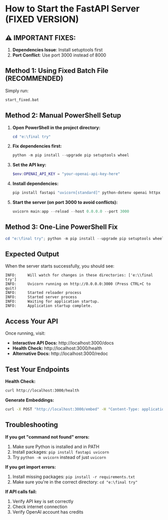 # How to Start the FastAPI Server (FIXED VERSION)

## ⚠️ IMPORTANT FIXES:

1. **Dependencies Issue**: Install setuptools first
2. **Port Conflict**: Use port 3000 instead of 8000

## Method 1: Using Fixed Batch File (RECOMMENDED)

Simply run:
```cmd
start_fixed.bat
```

## Method 2: Manual PowerShell Setup

1. **Open PowerShell in the project directory:**
   ```powershell
   cd "e:\final try"
   ```

2. **Fix dependencies first:**
   ```powershell
   python -m pip install --upgrade pip setuptools wheel
   ```

3. **Set the API key:**
   ```powershell
   $env:OPENAI_API_KEY = "your-openai-api-key-here"
   ```

4. **Install dependencies:**
   ```powershell
   pip install fastapi "uvicorn[standard]" python-dotenv openai httpx pydantic
   ```

5. **Start the server (on port 3000 to avoid conflicts):**
   ```powershell
   uvicorn main:app --reload --host 0.0.0.0 --port 3000
   ```

## Method 3: One-Line PowerShell Fix

```powershell
cd "e:\final try"; python -m pip install --upgrade pip setuptools wheel; $env:OPENAI_API_KEY = "your-openai-api-key-here"; pip install fastapi "uvicorn[standard]" python-dotenv openai httpx pydantic; uvicorn main:app --reload --host 0.0.0.0 --port 3000
```

## Expected Output

When the server starts successfully, you should see:
```
INFO:     Will watch for changes in these directories: ['e:\\final try']
INFO:     Uvicorn running on http://0.0.0.0:3000 (Press CTRL+C to quit)
INFO:     Started reloader process
INFO:     Started server process
INFO:     Waiting for application startup.
INFO:     Application startup complete.
```

## Access Your API

Once running, visit:
- **Interactive API Docs:** http://localhost:3000/docs
- **Health Check:** http://localhost:3000/health
- **Alternative Docs:** http://localhost:3000/redoc

## Test Your Endpoints

**Health Check:**
```bash
curl http://localhost:3000/health
```

**Generate Embeddings:**
```bash
curl -X POST "http://localhost:3000/embed" -H "Content-Type: application/json" -d '{"text_chunks": ["Test embedding generation"], "model": "text-embedding-3-small"}'
```

## Troubleshooting

**If you get "command not found" errors:**
1. Make sure Python is installed and in PATH
2. Install packages: `pip install fastapi uvicorn`
3. Try `python -m uvicorn` instead of just `uvicorn`

**If you get import errors:**
1. Install missing packages: `pip install -r requirements.txt`
2. Make sure you're in the correct directory: `cd "e:\final try"`

**If API calls fail:**
1. Verify API key is set correctly
2. Check internet connection
3. Verify OpenAI account has credits

